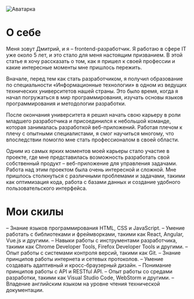 ![Аватарка](https://static.baza.farpost.ru/v/1592351440941_bulletin)

# **О себе**

Меня зовут Дмитрий, и я – frontend-разработчик. Я работаю в сфере IT уже около 5 лет, и это стало для меня настоящим призванием. В этой статье я хочу рассказать о том, как я пришел к своей профессии и какие интересные моменты мне пришлось пережить.

Вначале, перед тем как стать разработчиком, я получил образование по специальности «Информационные технологии» в одном из ведущих технических университетов нашей страны. Это было время, когда я начал погружаться в мир программирования, изучать основы языков программирования и методологии разработки.

После окончания университета я решил начать свою карьеру в роли младшего разработчика и присоединился к небольшой команде, которая занималась разработкой веб-приложений. Работая плечом к плечу с опытными специалистами, я смог научиться многому, что впоследствии помогло мне стать профессионалом в своей области.

Одним из самых ярких моментов моей карьеры стало участие в проекте, где мне представилась возможность разработать свой собственный продукт – веб-приложение для управления задачами. Работа над этим проектом была очень интересной и сложной. Мне пришлось столкнуться с различными проблемами и задачами, такими как оптимизация кода, работа с базами данных и создание удобного пользовательского интерфейса.

# **Мои скилы**

– Знание языков программирования HTML, CSS и JavaScript.
– Умение работать с библиотеками и фреймворками, такими как React, Angular, Vue.js и другими.
– Навыки работы с инструментами разработчика, такими как Chrome Developer Tools, Firefox Developer Tools и другими.
– Опыт работы с системами контроля версий, такими как Git.
– Знание принципов работы интернета и сетевых протоколов.
– Умение создавать адаптивный и кросс-браузерный дизайн.
– Понимание принципов работы с API и RESTful API.
– Опыт работы со средами разработки, такими как Visual Studio Code, WebStorm и другими.
– Владение английским языком на уровне чтения технической документации.
